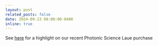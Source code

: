 ```yaml
---
layout: post
related_posts: false
date: 2024-09-23 08:00:00-0400
inline: true
---
```


See [here](https://www.linkedin.com/posts/photonic-science_customerfeedback-lauediffraction-crystalorientation-activity-7243933951155744768-ZrDQ?utm_source=share&utm_medium=member_desktop) for a highlight on our recent Photonic Science Laue purchase
